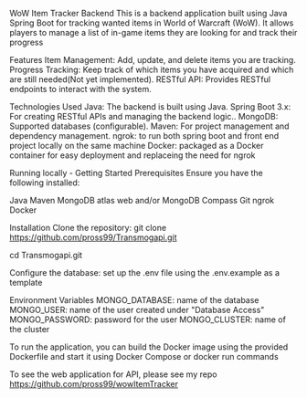 WoW Item Tracker Backend
This is a backend application built using Java Spring Boot for tracking wanted items in World of Warcraft (WoW). It allows players to manage a list of in-game items they are looking for and track their progress

Features
Item Management: Add, update, and delete items you are tracking.
Progress Tracking: Keep track of which items you have acquired and which are still needed(Not yet implemented).
RESTful API: Provides RESTful endpoints to interact with the system.


Technologies Used
Java: The backend is built using Java.
Spring Boot 3.x: For creating RESTful APIs and managing the backend logic..
MongoDB: Supported databases (configurable).
Maven: For project management and dependency management.
ngrok: to run both spring boot and front end project locally on the same machine
Docker: packaged as a Docker container for easy deployment and replaceing the need for ngrok




Running locally - Getting Started
Prerequisites
Ensure you have the following installed:

Java 
Maven
MongoDB atlas web and/or MongoDB Compass
Git
ngrok
Docker



Installation
Clone the repository:
git clone https://github.com/pross99/Transmogapi.git

cd Transmogapi.git

Configure the database:
set up the .env file using the .env.example as a template


Environment Variables
MONGO_DATABASE: name of the database
MONGO_USER: name of the user created under "Database Access"
MONGO_PASSWORD: password for the user
MONGO_CLUSTER: name of the cluster

To run the application, you can build the Docker image using the provided Dockerfile and start it using Docker Compose or docker run commands

To see the web application for API, please see my repo https://github.com/pross99/wowItemTracker
